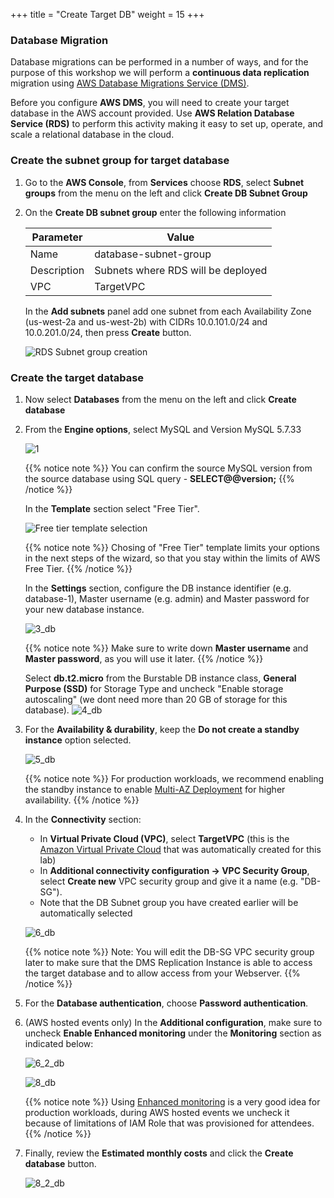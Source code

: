 +++
title = "Create Target DB"
weight = 15
+++

### Database Migration

Database migrations can be performed in a number of ways, and for the purpose of this workshop we will perform a **continuous data replication** migration using <a href="https://aws.amazon.com/dms/" target="_blank">AWS Database Migrations Service (DMS)</a>.

Before you configure **AWS DMS**, you will need to create your target database in the AWS account provided. Use **AWS Relation Database Service (RDS)** to perform this activity making it easy to set up, operate, and scale a relational database in the cloud.

### Create the subnet group for target database

1. Go to the **AWS Console**, from **Services** choose **RDS**, select **Subnet groups** from the menu on the left and click **Create DB Subnet Group**

2. On the **Create DB subnet group** enter the following information

    | Parameter           | Value                    |
    | ------------------- | ------------------------ |
    | Name                | database-subnet-group     |
    | Description         | Subnets where RDS will be deployed |
    | VPC      | TargetVPC            |

    In the **Add subnets** panel add one subnet from each Availability Zone (us-west-2a and us-west-2b) with CIDRs 10.0.101.0/24 and 10.0.201.0/24, then press **Create** button.

    ![RDS Subnet group creation](/db-mig/db-subnet-group.en.png)    

### Create the target database    

1. Now select **Databases** from the menu on the left and click **Create database**

2. From the **Engine options**, select MySQL and Version MySQL 5.7.33

    ![1](/db-mig/1.png)


    {{% notice note %}}
You can confirm the source MySQL version from the source database using SQL query - **SELECT@@version;**
{{% /notice %}}


    In the **Template** section select "Free Tier".

    ![Free tier template selection](/db-mig/create-db-select-template.en.png)

    {{% notice note %}}
Chosing of "Free Tier" template limits your options in the next steps of the wizard, so that you stay within the limits of AWS Free Tier.
{{% /notice %}}


    In the **Settings** section, configure the DB instance identifier (e.g. database-1), Master username (e.g. admin) and Master password for your new database instance.


    ![3_db](/db-mig/3_db.png)

    {{% notice note %}}
Make sure to write down **Master username** and **Master password**, as you will use it later.
{{% /notice %}}

    Select **db.t2.micro** from the Burstable DB instance class,  **General Purpose (SSD)** for Storage Type and uncheck "Enable storage autoscaling" (we dont need more than 20 GB of storage for this database).
    ![4_db](/db-mig/4_db.png)



1. For the **Availability & durability**, keep the **Do not create a standby instance** option selected.

    ![5_db](/db-mig/5_db.png)

    {{% notice note %}}
For production workloads, we recommend enabling the standby instance to enable <a href="https://docs.aws.amazon.com/AmazonRDS/latest/UserGuide/Concepts.MultiAZ.html" target="_blank">Multi-AZ Deployment</a> for higher availability.
{{% /notice %}}  

4. In the **Connectivity** section:

    * In **Virtual Private Cloud (VPC)**, select **TargetVPC** (this is the <a href="https://aws.amazon.com/vpc/" target="_blank">Amazon Virtual Private Cloud</a> that was automatically created for this lab)
    * In **Additional connectivity configuration -> VPC Security Group**, select **Create new** VPC security group and give it a name (e.g. "DB-SG").
    * Note that the DB Subnet group you have created earlier will be automatically selected

    ![6_db](/db-mig/6_db.png)


    {{% notice note %}}
Note: You will edit the DB-SG VPC security group later to make sure that the DMS Replication Instance is able to access the target database and to allow access from your Webserver.
{{% /notice %}}

5. For the **Database authentication**, choose **Password authentication**.

6. (AWS hosted events only) In the **Additional configuration**, make sure to uncheck **Enable Enhanced monitoring** under the **Monitoring** section as indicated below:

    ![6_2_db](/db-mig/6_2_db.png)


    ![8_db](/db-mig/8_db.png)

    {{% notice note %}}
Using <a href="https://docs.aws.amazon.com/AmazonRDS/latest/UserGuide/USER_Monitoring.OS.html" target="_blank">Enhanced monitoring</a> is a very good idea for production workloads, during AWS hosted events we uncheck it because of limitations of IAM Role that was provisioned for attendees.
{{% /notice %}}

6. Finally, review the **Estimated monthly costs** and click the **Create database** button.

   ![8_2_db](/db-mig/8_2_db.png)
